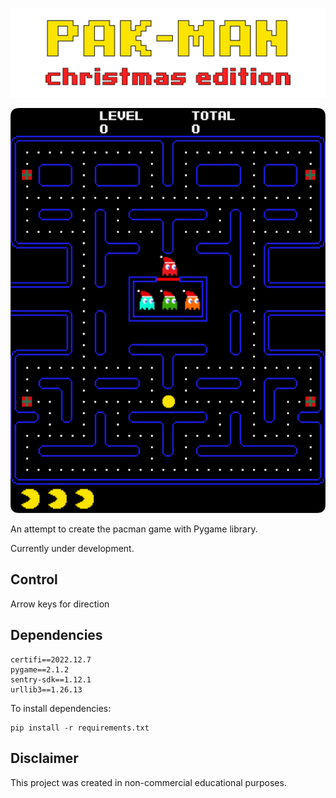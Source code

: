 ![](/resources/media/banner.png)

![](/resources/media/game.png)

An attempt to create the pacman game with Pygame library.

Currently under development.

## Control

Arrow keys for direction

## Dependencies

    certifi==2022.12.7
    pygame==2.1.2
    sentry-sdk==1.12.1
    urllib3==1.26.13

To install dependencies:

    pip install -r requirements.txt

## Disclaimer

This project was created in non-commercial educational purposes.